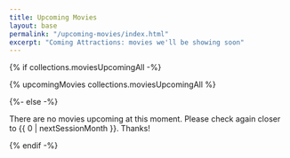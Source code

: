```yaml
---
title: Upcoming Movies
layout: base
permalink: "/upcoming-movies/index.html"
excerpt: "Coming Attractions: movies we'll be showing soon"
---
```


{% if collections.moviesUpcomingAll -%}

{% upcomingMovies collections.moviesUpcomingAll %}

{%- else -%}

There are no movies upcoming at this moment. Please check again closer to {{ 0 | nextSessionMonth }}. Thanks!

{% endif -%}